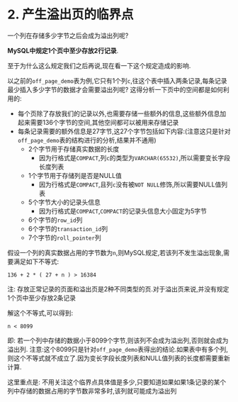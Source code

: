 # 2. 产生溢出页的临界点

一个列在存储多少字节之后会成为溢出列呢?

**MySQL中规定1个页中至少存放2行记录**.

至于为什么这么规定我们之后再说,现在看一下这个规定造成的影响.

以之前的`off_page_demo`表为例,它只有1个列`c`,往这个表中插入两条记录,每条记录最少插入多少字节的数据才会需要溢出列呢? 
这得分析一下页中的空间都是如何利用的:

- 每个页除了存放我们的记录以外,也需要存储一些额外的信息,这些额外信息加起来需要136个字节的空间,其他空间都可以被用来存储记录
- 每条记录需要的额外信息是27字节,这27个字节包括如下内容:(注意这只是针对`off_page_demo`表的结构进行的分析,结果并不通用)
  - 2个字节用于存储真实数据的长度
    - 因为行格式是`COMPACT`,列`c`的类型为`VARCHAR(65532)`,所以需要变长字段长度列表
  - 1个字节用于存储列是否是NULL值
    - 因为行格式是`COMPACT`,且列`c`没有被`NOT NULL`修饰,所以需要NULL值列表
  - 5个字节大小的记录头信息
    - 因为行格式是`COMPACT`,`COMPACT`的记录头信息大小固定为5字节 
  - 6个字节的`row_id`列
  - 6个字节的`transaction_id`列
  - 7个字节的`roll_pointer`列

假设一个列的真实数据占用的字节数为`n`,则MySQL规定,若该列不发生溢出现象,需要满足如下不等式:

```
136 + 2 * ( 27 + n ) > 16384
```

注: 存放正常记录的页面和溢出页是2种不同类型的页.对于溢出页来说,并没有规定1个页中至少存放2条记录

解这个不等式,可以得到:

```
n < 8099
```

即: 若一个列中存储的数据小于8099个字节,则该列不会成为溢出列,否则就会成为溢出列.
注意:这个8099只是针对`off_page_demo`表得出的结论.如果表中有多个列,则这个不等式就不成立了.因为变长字段长度列表和NULL值列表的长度都需要重新计算.

这里重点是: 不用关注这个临界点具体值是多少,只要知道如果如果1条记录的某个列中存储的数据占用的字节数非常多时,该列就可能成为溢出列
